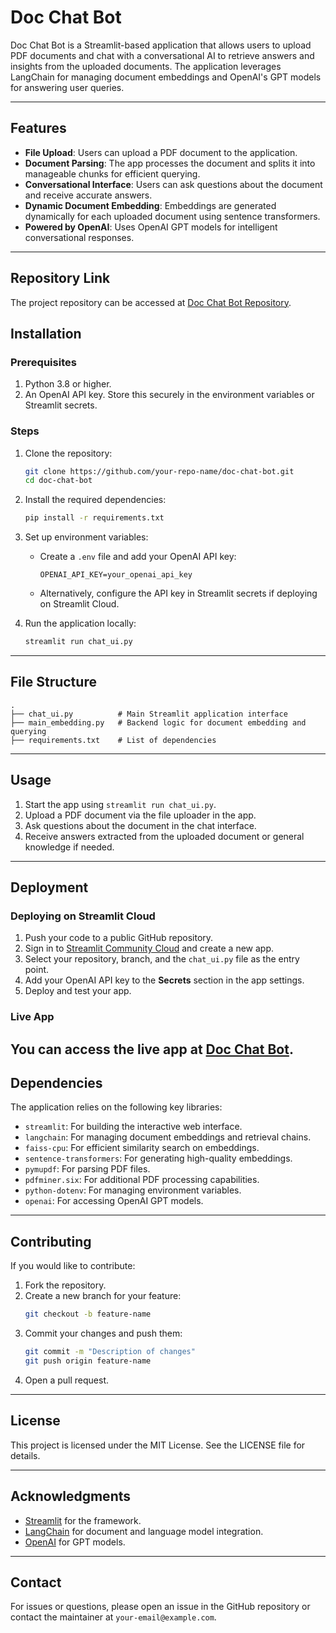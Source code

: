 # Doc Chat Bot

Doc Chat Bot is a Streamlit-based application that allows users to upload PDF documents and chat with a conversational AI to retrieve answers and insights from the uploaded documents. The application leverages LangChain for managing document embeddings and OpenAI's GPT models for answering user queries.

---

## Features
- **File Upload**: Users can upload a PDF document to the application.
- **Document Parsing**: The app processes the document and splits it into manageable chunks for efficient querying.
- **Conversational Interface**: Users can ask questions about the document and receive accurate answers.
- **Dynamic Document Embedding**: Embeddings are generated dynamically for each uploaded document using sentence transformers.
- **Powered by OpenAI**: Uses OpenAI GPT models for intelligent conversational responses.

---

## Repository Link

The project repository can be accessed at [Doc Chat Bot Repository](https://github.com/aryntmr/doc-chat).

## Installation

### Prerequisites
1. Python 3.8 or higher.
2. An OpenAI API key. Store this securely in the environment variables or Streamlit secrets.

### Steps
1. Clone the repository:
   ```bash
   git clone https://github.com/your-repo-name/doc-chat-bot.git
   cd doc-chat-bot
   ```

2. Install the required dependencies:
   ```bash
   pip install -r requirements.txt
   ```

3. Set up environment variables:
   - Create a `.env` file and add your OpenAI API key:
     ```plaintext
     OPENAI_API_KEY=your_openai_api_key
     ```
   - Alternatively, configure the API key in Streamlit secrets if deploying on Streamlit Cloud.

4. Run the application locally:
   ```bash
   streamlit run chat_ui.py
   ```

---

## File Structure
```
.
├── chat_ui.py          # Main Streamlit application interface
├── main_embedding.py   # Backend logic for document embedding and querying
├── requirements.txt    # List of dependencies
```

---

## Usage
1. Start the app using `streamlit run chat_ui.py`.
2. Upload a PDF document via the file uploader in the app.
3. Ask questions about the document in the chat interface.
4. Receive answers extracted from the uploaded document or general knowledge if needed.

---

## Deployment

### Deploying on Streamlit Cloud
1. Push your code to a public GitHub repository.
2. Sign in to [Streamlit Community Cloud](https://streamlit.io/cloud) and create a new app.
3. Select your repository, branch, and the `chat_ui.py` file as the entry point.
4. Add your OpenAI API key to the **Secrets** section in the app settings.
5. Deploy and test your app.

### Live App
You can access the live app at [Doc Chat Bot](https://doc-chat-c2jkgocfvtshgsc8vpsuet.streamlit.app).
---

## Dependencies
The application relies on the following key libraries:
- `streamlit`: For building the interactive web interface.
- `langchain`: For managing document embeddings and retrieval chains.
- `faiss-cpu`: For efficient similarity search on embeddings.
- `sentence-transformers`: For generating high-quality embeddings.
- `pymupdf`: For parsing PDF files.
- `pdfminer.six`: For additional PDF processing capabilities.
- `python-dotenv`: For managing environment variables.
- `openai`: For accessing OpenAI GPT models.

---

## Contributing
If you would like to contribute:
1. Fork the repository.
2. Create a new branch for your feature:
   ```bash
   git checkout -b feature-name
   ```
3. Commit your changes and push them:
   ```bash
   git commit -m "Description of changes"
   git push origin feature-name
   ```
4. Open a pull request.

---

## License
This project is licensed under the MIT License. See the LICENSE file for details.

---

## Acknowledgments
- [Streamlit](https://streamlit.io/) for the framework.
- [LangChain](https://www.langchain.com/) for document and language model integration.
- [OpenAI](https://openai.com/) for GPT models.

---

## Contact
For issues or questions, please open an issue in the GitHub repository or contact the maintainer at `your-email@example.com`.

